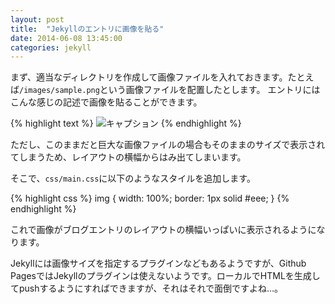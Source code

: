 ```yaml
---
layout: post
title:  "Jekyllのエントリに画像を貼る"
date: 2014-06-08 13:45:00
categories: jekyll
---
```

まず、適当なディレクトリを作成して画像ファイルを入れておきます。たとえば`/images/sample.png`という画像ファイルを配置したとします。
エントリにはこんな感じの記述で画像を貼ることができます。

{% highlight text %}
![キャプション]({{site.baseurl}}/images/sample.png)
{% endhighlight %}

ただし、このままだと巨大な画像ファイルの場合もそのままのサイズで表示されてしまうため、レイアウトの横幅からはみ出てしまいます。

そこで、`css/main.css`に以下のようなスタイルを追加します。

{% highlight css %}
img {
  width: 100%;
  border: 1px solid #eee;
}
{% endhighlight %}

これで画像がブログエントリのレイアウトの横幅いっぱいに表示されるようになります。

Jekyllには画像サイズを指定するプラグインなどもあるようですが、Github PagesではJekyllのプラグインは使えないようです。ローカルでHTMLを生成してpushするようにすればできますが、それはそれで面倒ですよね…。
